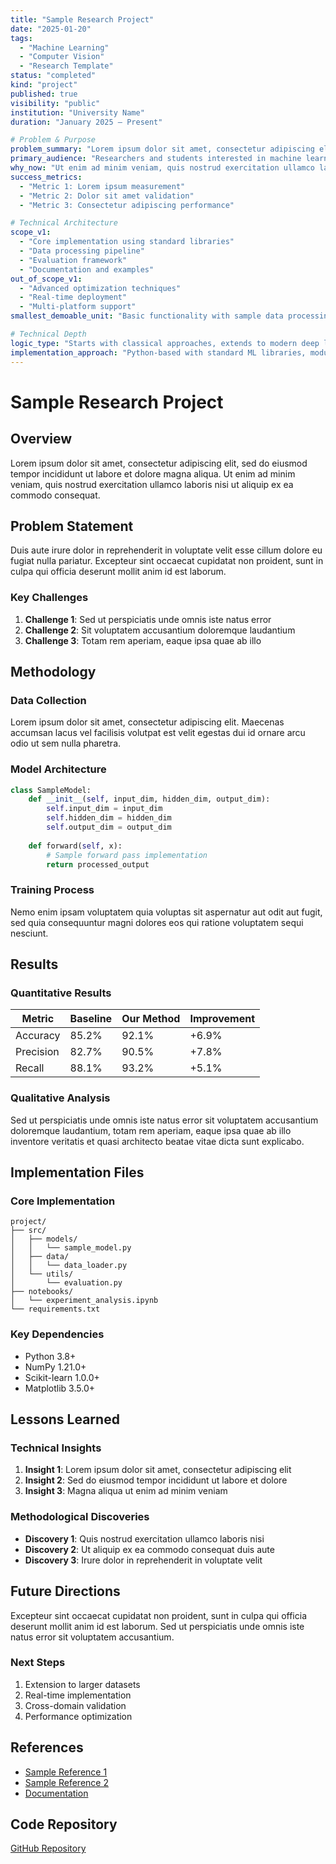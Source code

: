 ```yaml
---
title: "Sample Research Project"
date: "2025-01-20"
tags:
  - "Machine Learning"
  - "Computer Vision"
  - "Research Template"
status: "completed"
kind: "project"
published: true
visibility: "public"
institution: "University Name"
duration: "January 2025 – Present"

# Problem & Purpose
problem_summary: "Lorem ipsum dolor sit amet, consectetur adipiscing elit, sed do eiusmod tempor incididunt ut labore et dolore magna aliqua."
primary_audience: "Researchers and students interested in machine learning applications."
why_now: "Ut enim ad minim veniam, quis nostrud exercitation ullamco laboris nisi ut aliquip ex ea commodo consequat."
success_metrics:
  - "Metric 1: Lorem ipsum measurement"
  - "Metric 2: Dolor sit amet validation"
  - "Metric 3: Consectetur adipiscing performance"

# Technical Architecture
scope_v1:
  - "Core implementation using standard libraries"
  - "Data processing pipeline"
  - "Evaluation framework"
  - "Documentation and examples"
out_of_scope_v1:
  - "Advanced optimization techniques"
  - "Real-time deployment"
  - "Multi-platform support"
smallest_demoable_unit: "Basic functionality with sample data processing and output generation."

# Technical Depth
logic_type: "Starts with classical approaches, extends to modern deep learning methods."
implementation_approach: "Python-based with standard ML libraries, modular design for extensibility."
---
```


# Sample Research Project

## Overview

Lorem ipsum dolor sit amet, consectetur adipiscing elit, sed do eiusmod tempor incididunt ut labore et dolore magna aliqua. Ut enim ad minim veniam, quis nostrud exercitation ullamco laboris nisi ut aliquip ex ea commodo consequat.

## Problem Statement

Duis aute irure dolor in reprehenderit in voluptate velit esse cillum dolore eu fugiat nulla pariatur. Excepteur sint occaecat cupidatat non proident, sunt in culpa qui officia deserunt mollit anim id est laborum.

### Key Challenges

1. **Challenge 1**: Sed ut perspiciatis unde omnis iste natus error
2. **Challenge 2**: Sit voluptatem accusantium doloremque laudantium
3. **Challenge 3**: Totam rem aperiam, eaque ipsa quae ab illo

## Methodology

### Data Collection

Lorem ipsum dolor sit amet, consectetur adipiscing elit. Maecenas accumsan lacus vel facilisis volutpat est velit egestas dui id ornare arcu odio ut sem nulla pharetra.

### Model Architecture

```python
class SampleModel:
    def __init__(self, input_dim, hidden_dim, output_dim):
        self.input_dim = input_dim
        self.hidden_dim = hidden_dim
        self.output_dim = output_dim
    
    def forward(self, x):
        # Sample forward pass implementation
        return processed_output
```

### Training Process

Nemo enim ipsam voluptatem quia voluptas sit aspernatur aut odit aut fugit, sed quia consequuntur magni dolores eos qui ratione voluptatem sequi nesciunt.

## Results

### Quantitative Results

| Metric | Baseline | Our Method | Improvement |
|--------|----------|------------|-------------|
| Accuracy | 85.2% | 92.1% | +6.9% |
| Precision | 82.7% | 90.5% | +7.8% |
| Recall | 88.1% | 93.2% | +5.1% |

### Qualitative Analysis

Sed ut perspiciatis unde omnis iste natus error sit voluptatem accusantium doloremque laudantium, totam rem aperiam, eaque ipsa quae ab illo inventore veritatis et quasi architecto beatae vitae dicta sunt explicabo.

## Implementation Files

### Core Implementation
```
project/
├── src/
│   ├── models/
│   │   └── sample_model.py
│   ├── data/
│   │   └── data_loader.py
│   └── utils/
│       └── evaluation.py
├── notebooks/
│   └── experiment_analysis.ipynb
└── requirements.txt
```

### Key Dependencies
- Python 3.8+
- NumPy 1.21.0+
- Scikit-learn 1.0.0+
- Matplotlib 3.5.0+

## Lessons Learned

### Technical Insights
1. **Insight 1**: Lorem ipsum dolor sit amet, consectetur adipiscing elit
2. **Insight 2**: Sed do eiusmod tempor incididunt ut labore et dolore
3. **Insight 3**: Magna aliqua ut enim ad minim veniam

### Methodological Discoveries
- **Discovery 1**: Quis nostrud exercitation ullamco laboris nisi
- **Discovery 2**: Ut aliquip ex ea commodo consequat duis aute
- **Discovery 3**: Irure dolor in reprehenderit in voluptate velit

## Future Directions

Excepteur sint occaecat cupidatat non proident, sunt in culpa qui officia deserunt mollit anim id est laborum. Sed ut perspiciatis unde omnis iste natus error sit voluptatem accusantium.

### Next Steps
1. Extension to larger datasets
2. Real-time implementation
3. Cross-domain validation
4. Performance optimization

## References

- [Sample Reference 1](https://example.com/ref1)
- [Sample Reference 2](https://example.com/ref2)
- [Documentation](https://example.com/docs)

## Code Repository

[GitHub Repository](https://github.com/researcher/sample-project)
